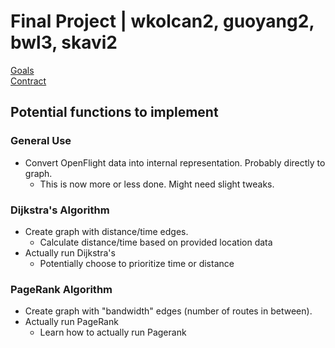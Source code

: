 # Final Project | wkolcan2, guoyang2, bwl3, skavi2

[Goals](docs/GOALS.pdf)  
[Contract](docs/CONTRACT_skavi2.pdf)

## Potential functions to implement

### General Use
 * Convert OpenFlight data into internal representation. Probably directly to graph.
   * This is now more or less done. Might need slight tweaks.

### Dijkstra's Algorithm
 * Create graph with distance/time edges.
   * Calculate distance/time based on provided location data
 * Actually run Dijkstra's
   * Potentially choose to prioritize time or distance

### PageRank Algorithm
 * Create graph with "bandwidth" edges (number of routes in between).
 * Actually run PageRank
   * Learn how to actually run Pagerank
